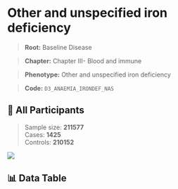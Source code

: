 # Other and unspecified iron deficiency

> **Root:** Baseline Disease  

> **Chapter:** Chapter III- Blood and immune  

> **Phenotype:** Other and unspecified iron deficiency  

> **Code:** `D3_ANAEMIA_IRONDEF_NAS`

## 🧪 All Participants  
> Sample size: **211577**  
> Cases: **1425**  
> Controls: **210152**
<img src="/Sensitive/Figures/ALL/Baseline/D3_ANAEMIA_IRONDEF_NAS.png"/>

## 📊 Data Table
<CsvTableMRF src="/Sensitive/Data/ALL/Baseline/LG_D3_ANAEMIA_IRONDEF_NAS.csv"/>

